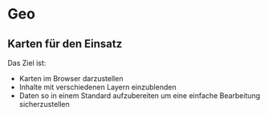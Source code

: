 # Geo

## Karten für den Einsatz

Das Ziel ist:
- Karten im Browser darzustellen
- Inhalte mit verschiedenen Layern einzublenden
- Daten so in einem Standard aufzubereiten um eine einfache Bearbeitung sicherzustellen
